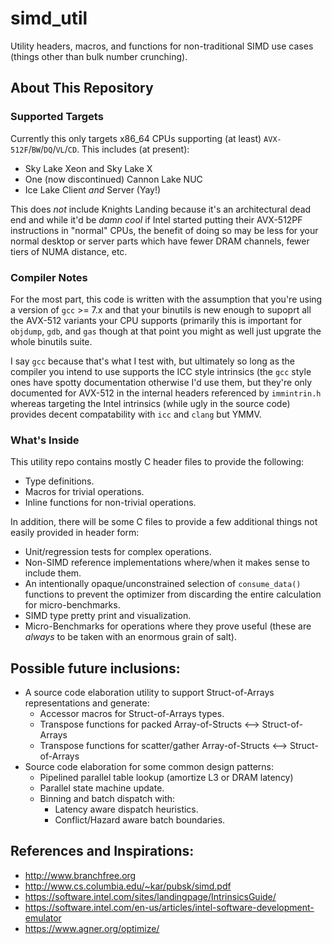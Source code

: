 # simd_util

Utility headers, macros, and functions for non-traditional SIMD use cases (things other than bulk number crunching).

## About This Repository

### Supported Targets
Currently this only targets x86_64 CPUs supporting (at least) `AVX-512F`/`BW`/`DQ`/`VL`/`CD`.
This includes (at present):
  * Sky Lake Xeon and Sky Lake X
  * One (now discontinued) Cannon Lake NUC
  * Ice Lake Client *and* Server (Yay!)

This does *not* include Knights Landing because it's an architectural dead end
and while it'd be _damn cool_ if Intel started putting their AVX-512PF
instructions in "normal" CPUs, the benefit of doing so may be less for your
normal desktop or server parts which have fewer DRAM channels, fewer tiers
of NUMA distance, etc.

### Compiler Notes

For the most part, this code is written with the assumption that you're
using a version of `gcc` >= 7.x and that your binutils is new enough to
supoprt all the AVX-512 variants your CPU supports (primarily this is
important for `objdump`, `gdb`, and `gas` though at that point you might as
well just upgrate the whole binutils suite.

I say `gcc` because that's what I test with, but ultimately so long as the compiler you
intend to use supports the ICC style intrinsics (the `gcc` style ones have
spotty documentation otherwise I'd use them, but they're only documented for
AVX-512 in the internal headers referenced by `immintrin.h` whereas
targeting the Intel intrinsics (while ugly in the source code) provides
decent compatability with `icc` and `clang` but YMMV.

### What's Inside

This utility repo contains mostly C header files to provide the following: 
 * Type definitions.
 * Macros for trivial operations.
 * Inline functions for non-trivial operations.
 
In addition, there will be some C files to provide a few additional things not easily provided in header form:
  * Unit/regression tests for complex operations.
  * Non-SIMD reference implementations where/when it makes sense to include them.
  * An intentionally opaque/unconstrained selection of `consume_data()` functions to prevent the optimizer from discarding the entire calculation for micro-benchmarks.
  * SIMD type pretty print and visualization.
  * Micro-Benchmarks for operations where they prove useful (these are _always_ to be taken with an enormous grain of salt).
  
 
## Possible future inclusions:

  * A source code elaboration utility to support Struct-of-Arrays representations and generate:
    * Accessor macros for Struct-of-Arrays types.
    * Transpose functions for packed Array-of-Structs <--> Struct-of-Arrays
    * Transpose functions for scatter/gather Array-of-Structs <--> Struct-of-Arrays
  * Source code elaboration for some common design patterns:
    * Pipelined parallel table lookup (amortize L3 or DRAM latency)
    * Parallel state machine update.
    * Binning and batch dispatch with:
      * Latency aware dispatch heuristics.
      * Conflict/Hazard aware batch boundaries.
 
   
## References and Inspirations:
  * http://www.branchfree.org
  * http://www.cs.columbia.edu/~kar/pubsk/simd.pdf
  * https://software.intel.com/sites/landingpage/IntrinsicsGuide/
  * https://software.intel.com/en-us/articles/intel-software-development-emulator
  * https://www.agner.org/optimize/
    
